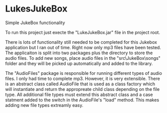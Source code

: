 # LukesJukeBox
Simple JukeBox functionality

To run this project just execte the "LukeJukeBox.jar" file in the project root.

There is lots of functionality still needed to be completed for this Jukebox application but I ran out of time. Right now only mp3 files have been tested. The applicaiton is split into two packages plus the directory to store the audio files. To add new songs, place audio files in the "src\JukeBox\songs" folder and they will be picked up automatically and added to the library. 

The "AudioFiles" package is responsible for running different types of audio files. I only had time to complete mp3. However, it is very extensible. There is an abstract class called AudioFile that is used as a class factory which will instantiate and return the appropreate child class depending on the file type. All additional file types must extend this abstract class and a case statment added to the switch in the AudioFile's "load" method. This makes adding new file types extreamly easy.
